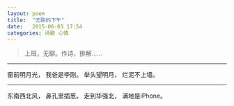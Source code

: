 ```yaml
---
layout: poem
title:  "无聊的下午"
date:   2015-06-03 17:54
categories: 诗歌 心情
---
```


> 上班，无聊。作诗，排解……

---

窗前明月光，
我爸是李刚。
举头望明月，
烂泥不上墙。

---

东南西北风，
鼻孔里插葱。
走到华强北，
满地是iPhone。